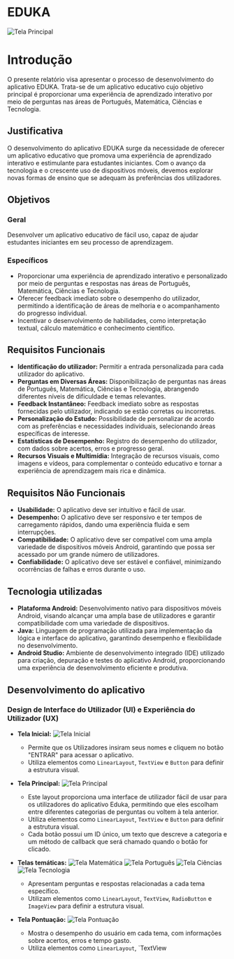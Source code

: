 # EDUKA
![Tela Principal](img/TelaPrincipal.png)

# Introdução

O presente relatório visa apresentar o processo de desenvolvimento do aplicativo EDUKA. Trata-se de um aplicativo educativo cujo objetivo principal é proporcionar uma experiência de aprendizado interativo por meio de perguntas nas áreas de Português, Matemática, Ciências e Tecnologia.

## Justificativa

O desenvolvimento do aplicativo EDUKA surge da necessidade de oferecer um aplicativo educativo que promova uma experiência de aprendizado interativo e estimulante para estudantes iniciantes. Com o avanço da tecnologia e o crescente uso de dispositivos móveis, devemos explorar novas formas de ensino que se adequam às preferências dos utilizadores.

## Objetivos

### Geral

Desenvolver um aplicativo educativo de fácil uso, capaz de ajudar estudantes iniciantes em seu processo de aprendizagem.

### Específicos

* Proporcionar uma experiência de aprendizado interativo e personalizado por meio de perguntas e respostas nas áreas de Português, Matemática, Ciências e Tecnologia.
* Oferecer feedback imediato sobre o desempenho do utilizador, permitindo a identificação de áreas de melhoria e o acompanhamento do progresso individual.
* Incentivar o desenvolvimento de habilidades, como interpretação textual, cálculo matemático e conhecimento científico.

## Requisitos Funcionais

* **Identificação do utilizador:** Permitir a entrada personalizada para cada utilizador do aplicativo.
* **Perguntas em Diversas Áreas:** Disponibilização de perguntas nas áreas de Português, Matemática, Ciências e Tecnologia, abrangendo diferentes níveis de dificuldade e temas relevantes.
* **Feedback Instantâneo:** Feedback imediato sobre as respostas fornecidas pelo utilizador, indicando se estão corretas ou incorretas.
* **Personalização do Estudo:** Possibilidade de personalizar de acordo com as preferências e necessidades individuais, selecionando áreas específicas de interesse.
* **Estatísticas de Desempenho:** Registro do desempenho do utilizador, com dados sobre acertos, erros e progresso geral.
* **Recursos Visuais e Multimídia:** Integração de recursos visuais, como imagens e vídeos, para complementar o conteúdo educativo e tornar a experiência de aprendizagem mais rica e dinâmica.

## Requisitos Não Funcionais

* **Usabilidade:** O aplicativo deve ser intuitivo e fácil de usar.
* **Desempenho:** O aplicativo deve ser responsivo e ter tempos de carregamento rápidos, dando uma experiência fluida e sem interrupções.
* **Compatibilidade:** O aplicativo deve ser compatível com uma ampla variedade de dispositivos móveis Android, garantindo que possa ser acessado por um grande número de utilizadores.
* **Confiabilidade:** O aplicativo deve ser estável e confiável, minimizando ocorrências de falhas e erros durante o uso.

## Tecnologia utilizadas

* **Plataforma Android:** Desenvolvimento nativo para dispositivos móveis Android, visando alcançar uma ampla base de utilizadores e garantir compatibilidade com uma variedade de dispositivos.
* **Java:** Linguagem de programação utilizada para implementação da lógica e interface do aplicativo, garantindo desempenho e flexibilidade no desenvolvimento.
* **Android Studio:** Ambiente de desenvolvimento integrado (IDE) utilizado para criação, depuração e testes do aplicativo Android, proporcionando uma experiência de desenvolvimento eficiente e produtiva.
## Desenvolvimento do aplicativo

### Design de Interface do Utilizador (UI) e Experiência do Utilizador (UX)

* **Tela Inicial:**
  ![Tela Inicial](img/TelaIncial.png)

    * Permite que os Utilizadores insiram seus nomes e cliquem no botão "ENTRAR" para acessar o aplicativo.
    * Utiliza elementos como `LinearLayout`, `TextView` e `Button` para definir a estrutura visual.

* **Tela Principal:**
   ![Tela Principal](img/TelaPrincipal.png)

    * Este layout proporciona uma interface de utilizador fácil de usar para os utilizadores do aplicativo Eduka, permitindo que eles escolham entre diferentes categorias de perguntas ou voltem à tela anterior.
    * Utiliza elementos como `LinearLayout`, `TextView` e `Button` para definir a estrutura visual.
    * Cada botão possui um ID único, um texto que descreve a categoria e um método de callback que será chamado quando o botão for clicado.

* **Telas temáticas:**
  ![Tela Matemática](img/Mat.png) ![Tela Português](img/Pt.png) ![Tela Ciências](img/CC.png) ![Tela Tecnologia](img/TI.png)
    * Apresentam perguntas e respostas relacionadas a cada tema específico.
    * Utilizam elementos como `LinearLayout`, `TextView`, `RadioButton` e `ImageView` para definir a estrutura visual.

* **Tela Pontuação:**
  ![Tela Pontuação](img/Pont.png)

    * Mostra o desempenho do usuário em cada tema, com informações sobre acertos, erros e tempo gasto.
    * Utiliza elementos como `LinearLayout`, `TextView
